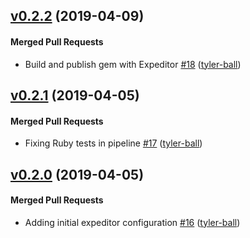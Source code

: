 <!-- latest_release 0.2.2 -->
## [v0.2.2](https://github.com/chef/license-acceptance/tree/v0.2.2) (2019-04-09)

#### Merged Pull Requests
- Build and publish gem with Expeditor [#18](https://github.com/chef/license-acceptance/pull/18) ([tyler-ball](https://github.com/tyler-ball))
<!-- latest_release -->

## [v0.2.1](https://github.com/chef/license-acceptance/tree/v0.2.1) (2019-04-05)

#### Merged Pull Requests
- Fixing Ruby tests in pipeline [#17](https://github.com/chef/license-acceptance/pull/17) ([tyler-ball](https://github.com/tyler-ball))

## [v0.2.0](https://github.com/chef/license-acceptance/tree/v0.2.0) (2019-04-05)

#### Merged Pull Requests
- Adding initial expeditor configuration [#16](https://github.com/chef/license-acceptance/pull/16) ([tyler-ball](https://github.com/tyler-ball))